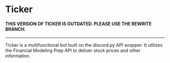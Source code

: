 # Ticker

#### THIS VERSION OF TICKER IS OUTDATED. PLEASE USE THE REWRITE BRANCH.

--------

Ticker is a multifunctional bot built on the discord.py API wrapper. It utilizes the Financial Modeling Prep API to deliver stock prices and other information.
